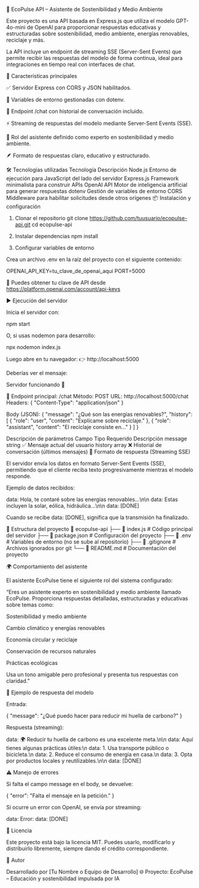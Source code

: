 🌱 EcoPulse API – Asistente de Sostenibilidad y Medio Ambiente

Este proyecto es una API basada en Express.js que utiliza el modelo GPT-4o-mini de OpenAI para proporcionar respuestas educativas y estructuradas sobre sostenibilidad, medio ambiente, energías renovables, reciclaje y más.

La API incluye un endpoint de streaming SSE (Server-Sent Events) que permite recibir las respuestas del modelo de forma continua, ideal para integraciones en tiempo real con interfaces de chat.

🚀 Características principales

✅ Servidor Express con CORS y JSON habilitados.

🔐 Variables de entorno gestionadas con dotenv.

💬 Endpoint /chat con historial de conversación incluido.

⚡ Streaming de respuestas del modelo mediante Server-Sent Events (SSE).

🧠 Rol del asistente definido como experto en sostenibilidad y medio ambiente.

🪶 Formato de respuestas claro, educativo y estructurado.

🛠️ Tecnologías utilizadas
Tecnología	Descripción
Node.js	Entorno de ejecución para JavaScript del lado del servidor
Express.js	Framework minimalista para construir APIs
OpenAI API	Motor de inteligencia artificial para generar respuestas
dotenv	Gestión de variables de entorno
CORS	Middleware para habilitar solicitudes desde otros orígenes
📦 Instalación y configuración
1. Clonar el repositorio
git clone https://github.com/tuusuario/ecopulse-api.git
cd ecopulse-api

2. Instalar dependencias
npm install

3. Configurar variables de entorno

Crea un archivo .env en la raíz del proyecto con el siguiente contenido:

OPENAI_API_KEY=tu_clave_de_openai_aqui
PORT=5000


🔑 Puedes obtener tu clave de API desde https://platform.openai.com/account/api-keys

▶️ Ejecución del servidor

Inicia el servidor con:

npm start


O, si usas nodemon para desarrollo:

npx nodemon index.js


Luego abre en tu navegador:
👉 http://localhost:5000

Deberías ver el mensaje:

Servidor funcionando 🚀

💬 Endpoint principal: /chat
Método: POST
URL: http://localhost:5000/chat
Headers:
{
  "Content-Type": "application/json"
}

Body (JSON):
{
  "message": "¿Qué son las energías renovables?",
  "history": [
    { "role": "user", "content": "Explícame sobre reciclaje." },
    { "role": "assistant", "content": "El reciclaje consiste en..." }
  ]
}

Descripción de parámetros
Campo	Tipo	Requerido	Descripción
message	string	✅	Mensaje actual del usuario
history	array	❌	Historial de conversación (últimos mensajes)
📡 Formato de respuesta (Streaming SSE)

El servidor envía los datos en formato Server-Sent Events (SSE), permitiendo que el cliente reciba texto progresivamente mientras el modelo responde.

Ejemplo de datos recibidos:

data: Hola, te contaré sobre las energías renovables...\n\n
data: Estas incluyen la solar, eólica, hidráulica...\n\n
data: [DONE]


Cuando se recibe data: [DONE], significa que la transmisión ha finalizado.

🧩 Estructura del proyecto
📂 ecopulse-api
 ├── 📄 index.js          # Código principal del servidor
 ├── 📄 package.json      # Configuración del proyecto
 ├── 📄 .env              # Variables de entorno (no se sube al repositorio)
 ├── 📄 .gitignore        # Archivos ignorados por git
 └── 📄 README.md         # Documentación del proyecto

🌍 Comportamiento del asistente

El asistente EcoPulse tiene el siguiente rol del sistema configurado:

“Eres un asistente experto en sostenibilidad y medio ambiente llamado EcoPulse.
Proporciona respuestas detalladas, estructuradas y educativas sobre temas como:

Sostenibilidad y medio ambiente

Cambio climático y energías renovables

Economía circular y reciclaje

Conservación de recursos naturales

Prácticas ecológicas

Usa un tono amigable pero profesional y presenta tus respuestas con claridad.”

🧠 Ejemplo de respuesta del modelo

Entrada:

{
  "message": "¿Qué puedo hacer para reducir mi huella de carbono?"
}


Respuesta (streaming):

data: 🌍 Reducir tu huella de carbono es una excelente meta.\n\n
data: Aquí tienes algunas prácticas útiles:\n
data: 1. Usa transporte público o bicicleta.\n
data: 2. Reduce el consumo de energía en casa.\n
data: 3. Opta por productos locales y reutilizables.\n\n
data: [DONE]

⚠️ Manejo de errores

Si falta el campo message en el body, se devuelve:

{ "error": "Falta el mensaje en la petición." }


Si ocurre un error con OpenAI, se envía por streaming:

data: Error: <mensaje del error>
data: [DONE]

📜 Licencia

Este proyecto está bajo la licencia MIT.
Puedes usarlo, modificarlo y distribuirlo libremente, siempre dando el crédito correspondiente.

💚 Autor

Desarrollado por [Tu Nombre o Equipo de Desarrollo]
🌐 Proyecto: EcoPulse – Educación y sostenibilidad impulsada por IA